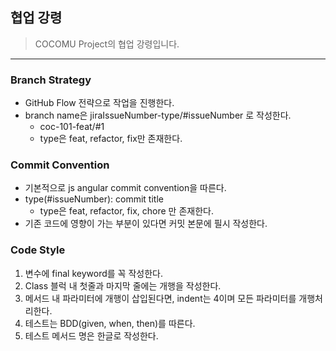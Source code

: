 ## 협업 강령

> COCOMU Project의 협업 강령입니다.

---

### Branch Strategy

- GitHub Flow 전략으로 작업을 진행한다.
- branch name은 jiraIssueNumber-type/#issueNumber 로 작성한다.
  - coc-101-feat/#1
  - type은 feat, refactor, fix만 존재한다.

### Commit Convention

- 기본적으로 js angular commit convention을 따른다.
- type(#issueNumber): commit title
  - type은 feat, refactor, fix, chore 만 존재한다.
- 기존 코드에 영향이 가는 부분이 있다면 커밋 본문에 필시 작성한다.

### Code Style

1. 변수에 final keyword를 꼭 작성한다.
2. Class 블럭 내 첫줄과 마지막 줄에는 개행을 작성한다.
3. 메서드 내 파라미터에 개행이 삽입된다면, indent는 4이며 모든 파라미터를 개행처리한다.
4. 테스트는 BDD(given, when, then)를 따른다.
5. 테스트 메서드 명은 한글로 작성한다.